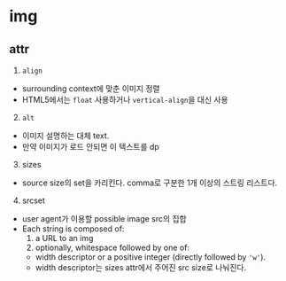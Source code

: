 # img

## attr

1. `align`
  - surrounding context에 맞춘 이미지 정렬
  - HTML5에서는 `float` 사용하거나 `vertical-align`을 대신 사용

2. `alt`
  - 이미지 설명하는 대체 text.
  - 만약 이미지가 로드 안되면 이 텍스트를 dp

3. sizes
  - source size의 set을 카리킨다. comma로 구분한 1개 이상의 스트링 리스트다.

4. srcset
  - user agent가 이용할 possible image src의 집합
  - Each string is composed of:
    1. a URL to an img
    2. optionally, whitespace followed by one of:
      + width descriptor or a positive integer (directly followed by `'w'`).
      + width descriptor는 sizes attr에서 주어진 src size로 나눠진다.
